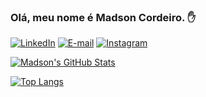 ### Olá, meu nome é Madson Cordeiro. ✋

[![LinkedIn](https://img.shields.io/badge/LinkedIn-0077B5?style=for-the-badge&logo=linkedin&logoColor=white)](https://www.linkedin.com/in/madsoncordeiro/)
[![E-mail](https://img.shields.io/badge/Microsoft_Outlook-0078D4?style=for-the-badge&logo=microsoft-outlook&logoColor=whitee)](madson_cordeiro@hotmail.com)
[![Instagram](https://img.shields.io/badge/Instagram-E4405F?style=for-the-badge&logo=instagram&logoColor=white)](https://instagram.com/_madsoncordeiro/)

[![Madson's GitHub Stats](https://github-readme-stats.vercel.app/api?username=madsoncordeiro&show_icons=true&theme=dark#gh-dark-mode-only)](https://github.com/madsoncordeiro/github-readme-stats#gh-dark-mode-only)

[![Top Langs](https://github-readme-stats.vercel.app/api/top-langs/?username=madsoncordeiro&show_icons=true&theme=dark#gh-dark-mode-only)](https://github.com/madsoncordeiro/github-readme-stats#gh-dark-mode-only)
